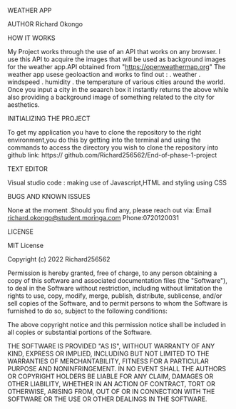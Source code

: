 WEATHER APP

AUTHOR
Richard Okongo

HOW IT WORKS

My Project works through the use of an API that works on any browser. I use this API to acquire the images that will be used as background images for the weather app.API obtained from "https://openweathermap.org"
The weather app usese geoloaction and works to find out :
. weather
. windspeed
. humidity
. the temperature of various cities around the world.
Once you input a city in the seaarch box it instantly returns the above while also providing a background image of something related to the city for aesthetics.

INITIALIZING THE PROJECT

To get my application you have to clone the repository to the right environment,you do this by getting into the terminal and using the commands to access the directory you wish to clone the repository into
 github link: https:// github.com/Richard256562/End-of-phase-1-project


TEXT EDITOR

Visual studio code : making use of Javascript,HTML and styling using CSS


BUGS AND KNOWN ISSUES

None at the moment .Should you find any, please reach out via: Email richard.okongo@student.moringa.com Phone:0720120031

LICENSE

MIT License

Copyright (c) 2022 Richard256562

Permission is hereby granted, free of charge, to any person obtaining a copy
of this software and associated documentation files (the "Software"), to deal
in the Software without restriction, including without limitation the rights
to use, copy, modify, merge, publish, distribute, sublicense, and/or sell
copies of the Software, and to permit persons to whom the Software is
furnished to do so, subject to the following conditions:

The above copyright notice and this permission notice shall be included in all
copies or substantial portions of the Software.

THE SOFTWARE IS PROVIDED "AS IS", WITHOUT WARRANTY OF ANY KIND, EXPRESS OR
IMPLIED, INCLUDING BUT NOT LIMITED TO THE WARRANTIES OF MERCHANTABILITY,
FITNESS FOR A PARTICULAR PURPOSE AND NONINFRINGEMENT. IN NO EVENT SHALL THE
AUTHORS OR COPYRIGHT HOLDERS BE LIABLE FOR ANY CLAIM, DAMAGES OR OTHER
LIABILITY, WHETHER IN AN ACTION OF CONTRACT, TORT OR OTHERWISE, ARISING FROM,
OUT OF OR IN CONNECTION WITH THE SOFTWARE OR THE USE OR OTHER DEALINGS IN THE
SOFTWARE.
